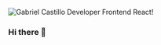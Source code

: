 ![Gabriel Castillo Developer Frontend React!]([https://www.canva.com/design/DAEwyGn2fOY/DKaC4suWNG45OY_RxmzemQ/edit?utm_content=DAEwyGn2fOY&utm_campaign=designshare&utm_medium=link2&utm_source=sharebutton](https://www.canva.com/design/DAEwyGn2fOY/evpUmUsP6zMNHT4EgmISzg/view?utm_content=DAEwyGn2fOY&utm_campaign=designshare&utm_medium=link&utm_source=publishsharelink))

### Hi there 👋

<!--
**Gabot3ck/Gabot3ck** is a ✨ _special_ ✨ repository because its `README.md` (this file) appears on your GitHub profile.

Here are some ideas to get you started:

- 🔭 I’m currently working on ...
- 🌱 I’m currently learning ...
- 👯 I’m looking to collaborate on ...
- 🤔 I’m looking for help with ...
- 💬 Ask me about ...
- 📫 How to reach me: ...
- 😄 Pronouns: ...
- ⚡ Fun fact: ...
-->
